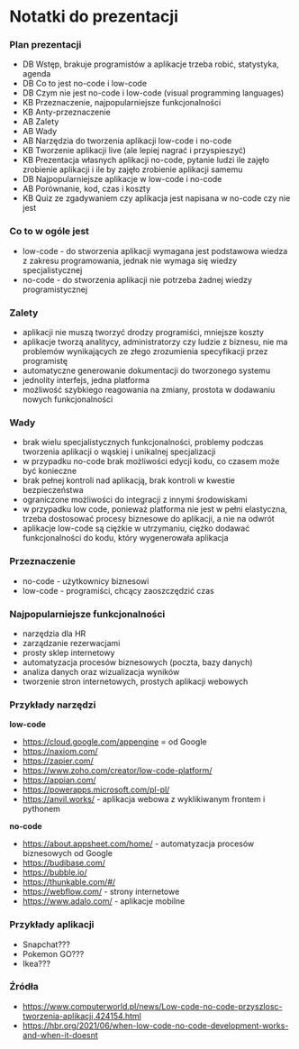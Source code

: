 # Notatki do prezentacji

### Plan prezentacji
- DB Wstęp, brakuje programistów a aplikacje trzeba robić, statystyka, agenda
- DB Co to jest no-code i low-code
- DB Czym nie jest no-code i low-code (visual programming languages)
- KB Przeznaczenie, najpopularniejsze funkcjonalności
- KB Anty-przeznaczenie
- AB Zalety
- AB Wady
- AB Narzędzia do tworzenia aplikacji low-code i no-code
- KB Tworzenie aplikacji live (ale lepiej nagrać i przyspieszyć)
- KB Prezentacja własnych aplikacji no-code, pytanie ludzi ile zajęło zrobienie aplikacji i ile by zajęło zrobienie aplikacji samemu
- DB Najpopularniejsze aplikacje w low-code i no-code
- AB Porównanie, kod, czas i koszty
- KB Quiz ze zgadywaniem czy aplikacja jest napisana w no-code czy nie jest

### Co to w ogóle jest
- low-code - do stworzenia aplikacji wymagana jest podstawowa wiedza z zakresu programowania, jednak nie wymaga się wiedzy specjalistycznej
- no-code - do stworzenia aplikacji nie potrzeba żadnej wiedzy programistycznej

### Zalety
- aplikacji nie muszą tworzyć drodzy programiści, mniejsze koszty
- aplikacje tworzą analitycy, administratorzy czy ludzie z biznesu, nie ma problemów wynikających ze złego zrozumienia specyfikacji przez programistę
- automatyczne generowanie dokumentacji do tworzonego systemu
- jednolity interfejs, jedna platforma
- możliwość szybkiego reagowania na zmiany, prostota w dodawaniu nowych funkcjonalności

### Wady
- brak wielu specjalistycznych funkcjonalności, problemy podczas tworzenia aplikacji o wąskiej i unikalnej specjalizacji
- w przypadku no-code brak możliwości edycji kodu, co czasem może być konieczne
- brak pełnej kontroli nad aplikacją, brak kontroli w kwestie bezpieczeństwa
- ograniczone możliwości do integracji z innymi środowiskami
- w przypadku low code, ponieważ platforma nie jest w pełni elastyczna, trzeba dostosować procesy biznesowe do aplikacji, a nie na odwrót
- aplikacje low-code są ciężkie w utrzymaniu, ciężko dodawać funkcjonalności do kodu, który wygenerowała aplikacja

### Przeznaczenie
- no-code - użytkownicy biznesowi
- low-code - programiści, chcący zaoszczędzić czas

### Najpopularniejsze funkcjonalności
- narzędzia dla HR
- zarządzanie rezerwacjami
- prosty sklep internetowy
- automatyzacja procesów biznesowych (poczta, bazy danych)
- analiza danych oraz wizualizacja wyników
- tworzenie stron internetowych, prostych aplikacji webowych

### Przykłady narzędzi
**low-code**
- https://cloud.google.com/appengine = od Google
- https://naxiom.com/
- https://zapier.com/
- https://www.zoho.com/creator/low-code-platform/
- https://appian.com/
- https://powerapps.microsoft.com/pl-pl/
- https://anvil.works/ - aplikacja webowa z wyklikiwanym frontem i pythonem  

**no-code**
- https://about.appsheet.com/home/ - automatyzacja procesów biznesowych od Google
- https://budibase.com/
- https://bubble.io/
- https://thunkable.com/#/
- https://webflow.com/ - strony internetowe
- https://www.adalo.com/ - aplikacje mobilne

### Przykłady aplikacji
- Snapchat???
- Pokemon GO???
- Ikea???

### Źródła
- https://www.computerworld.pl/news/Low-code-no-code-przyszlosc-tworzenia-aplikacji,424154.html
- https://hbr.org/2021/06/when-low-code-no-code-development-works-and-when-it-doesnt
